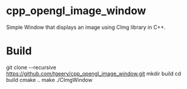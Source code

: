 # cpp_opengl_image_window

Simple Window that displays an image using CImg library in C++.

# Build
git clone --recursive https://github.com/tgeery/cpp_opengl_image_window.git
mkdir build
cd build
cmake ..
make
./CImgWindow
